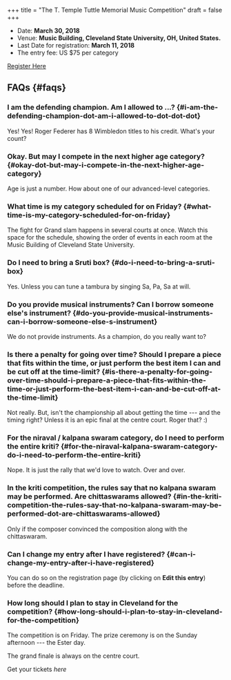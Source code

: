 +++
title = "The T. Temple Tuttle Memorial Music Competition"
draft = false
+++

-   Date: **March 30, 2018**
-   Venue: **Music Building, Cleveland State University, OH, United States.**
-   Last Date for registration: **March 11, 2018**
-   The entry fee: US $75 per category

[Register Here](/)


## FAQs {#faqs}


### I am the defending champion. Am I allowed to ...? {#i-am-the-defending-champion-dot-am-i-allowed-to-dot-dot-dot}

Yes! Yes! Roger Federer has 8 Wimbledon titles to his credit. What's
your count?


### Okay. But may I compete in the next higher age category? {#okay-dot-but-may-i-compete-in-the-next-higher-age-category}

Age is just a number. How about one of our advanced-level categories.


### What time is my category scheduled for on Friday? {#what-time-is-my-category-scheduled-for-on-friday}

The fight for Grand slam happens in several courts at once. Watch this
space for the schedule, showing the order of events in each room at the
Music Building of Cleveland State University.


### Do I need to bring a Sruti box? {#do-i-need-to-bring-a-sruti-box}

Yes. Unless you can tune a tambura by singing Sa, Pa, Sa at will.


### Do you provide musical instruments? Can I borrow someone else's instrument? {#do-you-provide-musical-instruments-can-i-borrow-someone-else-s-instrument}

We do not provide instruments. As a champion, do you really want to?


### Is there a penalty for going over time? Should I prepare a piece that fits within the time, or just perform the best item I can and be cut off at the time-limit? {#is-there-a-penalty-for-going-over-time-should-i-prepare-a-piece-that-fits-within-the-time-or-just-perform-the-best-item-i-can-and-be-cut-off-at-the-time-limit}

Not really. But, isn't the championship all about getting the time ---
and the timing right? Unless it is an epic final at the centre court.
Roger that? :)


### For the niraval / kalpana swaram category, do I need to perform the entire kriti? {#for-the-niraval-kalpana-swaram-category-do-i-need-to-perform-the-entire-kriti}

Nope. It is just the rally that we'd love to watch. Over and over.


### In the kriti competition, the rules say that no kalpana swaram may be performed. Are chittaswarams allowed? {#in-the-kriti-competition-the-rules-say-that-no-kalpana-swaram-may-be-performed-dot-are-chittaswarams-allowed}

Only if the composer convinced the composition along with the chittaswaram.


### Can I change my entry after I have registered? {#can-i-change-my-entry-after-i-have-registered}

You can do so on the registration page (by clicking on **Edit this entry**) before the deadline.


### How long should I plan to stay in Cleveland for the competition? {#how-long-should-i-plan-to-stay-in-cleveland-for-the-competition}

The competition is on Friday. The prize ceremony is on the Sunday afternoon ---
the Ester day.

The grand finale is always on the centre court.

Get your tickets _here_